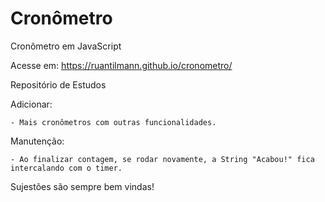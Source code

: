# Cronômetro
Cronômetro em JavaScript

Acesse em: https://ruantilmann.github.io/cronometro/

Repositório de Estudos

Adicionar:

    - Mais cronômetros com outras funcionalidades.

Manutenção:

    - Ao finalizar contagem, se rodar novamente, a String "Acabou!" fica intercalando com o timer.

Sujestões são sempre bem vindas!